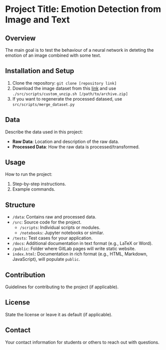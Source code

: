 # Project Title: Emotion Detection from Image and Text

## Overview
The main goal is to test the behaviour of a neural network in deteting the emotion of an image combined with some text.

## Installation and Setup
1. Clone the repository: `git clone [repository link]`
2. Download the image dataset from this [link](https://www.kaggle.com/datasets/msambare/fer2013?resource=download) and use `./src/scripts/custom_unzip.sh [/path/to/archive.zip]`
3. If you want to regenerate the processed datased, use `src/scripts/merge_dataset.py`

## Data
Describe the data used in this project:
- **Raw Data**: Location and description of the raw data.
- **Processed Data**: How the raw data is processed/transformed.

## Usage
How to run the project:
1. Step-by-step instructions.
2. Example commands.

## Structure
- `/data`: Contains raw and processed data.
- `/src`: Source code for the project.
  - `/scripts`: Individual scripts or modules.
  - `/notebooks`: Jupyter notebooks or similar.
- `/tests`: Test cases for your application.
- `/docs`: Additional documentation in text format (e.g., LaTeX or Word).
- `/public`: Folder where GitLab pages will write static website. 
- `index.html`: Documentation in rich format (e.g., HTML, Markdown, JavaScript), will populate `public`.

## Contribution
Guidelines for contributing to the project (if applicable).

## License
State the license or leave it as default (if applicable).

## Contact
Your contact information for students or others to reach out with questions.
